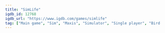 ```yaml
---
title: "SimLife"
igdb_id: 12768
igdb_url: "https://www.igdb.com/games/simlife"
tag: ["Main game", "Sim", "Maxis", "Simulator", "Single player", "Bird view / Isometric", "Science fiction"]
---
```

